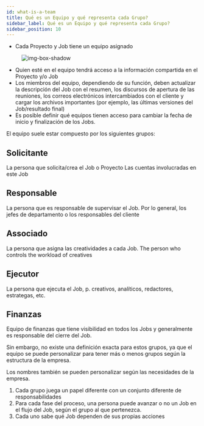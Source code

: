 ```yaml
---
id: what-is-a-team
title: Qué es un Equipo y qué representa cada Grupo?
sidebar_label: Qué es un Equipo y qué representa cada Grupo?
sidebar_position: 10
---
```


- Cada Proyecto y Job tiene un equipo asignado


<figure>

![img-box-shadow](/img/university/project-management/what-is-a-team1.png)

<figcaption></figcaption>
</figure>

- Quien esté en el equipo tendrá acceso a la información compartida en el Proyecto y/o Job
- Los miembros del equipo, dependiendo de su función, deben actualizar la descripción del Job con el resumen, los discursos de apertura de las reuniones, los correos electrónicos intercambiados con el cliente y cargar los archivos importantes (por ejemplo, las últimas versiones del Job/resultado final)
- Es posible definir qué equipos tienen acceso para cambiar la fecha de inicio y finalización de los Jobs.

El equipo suele estar compuesto por los siguientes grupos:

## Solicitante
La persona que solicita/crea el Job o Proyecto
Las cuentas involucradas en este Job

## Responsable
La persona que es responsable de supervisar el Job.
Por lo general, los jefes de departamento o los responsables del cliente

## Associado
La persona que asigna las creatividades a cada Job.
The person who controls the workload of creatives

## Ejecutor
La persona que ejecuta el Job, p. creativos, analíticos, redactores, estrategas, etc.

## Finanzas
Equipo de finanzas que tiene visibilidad en todos los Jobs y generalmente es responsable del cierre del Job.

Sin embargo, no existe una definición exacta para estos grupos, ya que el equipo se puede personalizar para tener más o menos grupos según la estructura de la empresa.

Los nombres también se pueden personalizar según las necesidades de la empresa.

1. Cada grupo juega un papel diferente con un conjunto diferente de responsabilidades
2. Para cada fase del proceso, una persona puede avanzar o no un Job en el flujo del Job, según el grupo al que pertenezca.
3. Cada uno sabe qué Job dependen de sus propias acciones
